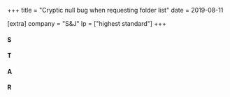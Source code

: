 +++
title = "Cryptic null bug when requesting folder list"
date = 2019-08-11

[extra]
company = "S&J"
lp = ["highest standard"]
+++


#### S
#### T
#### A
#### R
